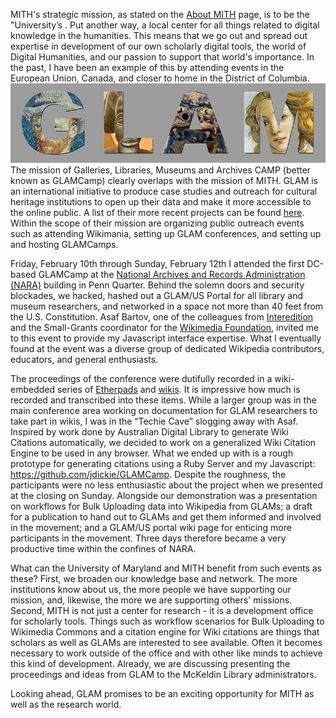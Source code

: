 MITH's strategic mission, as stated on the [About MITH](http://mith.umd.edu/about/) page, is to be the "University’s . Put another way, a local center for all things related to digital knowledge in the humanities. This means that we go out and spread out expertise in development of our own scholarly digital tools, the world of Digital Humanities, and our passion to support that world's importance. In the past, I have been an example of this by attending events in the European Union, Canada, and closer to home in the District of Columbia. [![800px-Glamlogo](../../images/2014-02-800px-Glamlogo.jpg)](http://outreach.wikimedia.org/wiki/GLAM)The mission of Galleries, Libraries, Museums and Archives CAMP (better known as GLAMCamp) clearly overlaps with the mission of MITH. GLAM is an international initiative to produce case studies and outreach for cultural heritage institutions to open up their data and make it more accessible to the online public. A list of their more recent projects can be found [here](http://outreach.wikimedia.org/wiki/GLAM/Model_projects). Within the scope of their mission are organizing public outreach events such as attending Wikimania, setting up GLAM conferences, and setting up and hosting GLAMCamps.

Friday, February 10th through Sunday, February 12th I attended the first DC-based GLAMCamp at the [National Archives and Records Administration (NARA)](http://www.archives.gov/) building in Penn Quarter. Behind the solemn doors and security blockades, we hacked, hashed out a GLAM/US Portal for all library and museum researchers, and networked in a space not more than 40 feet from the U.S. Constitution. Asaf Bartov, one of the colleagues from [Interedition](http://www.interedition.eu/) and the Small-Grants coordinator for the [Wikimedia Foundation](https://wikimediafoundation.org/wiki/Home), invited me to this event to provide my Javascript interface expertise. What I eventually found at the event was a diverse group of dedicated Wikipedia contributors, educators, and general enthusiasts.

The proceedings of the conference were dutifully recorded in a wiki-embedded series of [Etherpads](http://web.archive.org/web/20130717202155/http://etherpad.wikimedia.org/GLAMcampDC) and [wikis](http://meta.wikimedia.org/wiki/GLAMcamp_DC/Tech). It is impressive how much is recorded and transcribed into these items. While a larger group was in the main conference area working on documentation for GLAM researchers to take part in wikis, I was in the “Techie Cave” slogging away with Asaf. Inspired by work done by Australian Digital Library to generate Wiki Citations automatically, we decided to work on a generalized Wiki Citation Engine to be used in any browser. What we ended up with is a rough prototype for generating citations using a Ruby Server and my Javascript: <https://github.com/jdickie/GLAMCamp>. Despite the roughness, the participants were no less enthusiastic about the project when we presented at the closing on Sunday. Alongside our demonstration was a presentation on workflows for Bulk Uploading data into Wikipedia from GLAMs; a draft for a publication to hand out to GLAMs and get them informed and involved in the movement; and a GLAM/US portal wiki page for enticing more participants in the movement. Three days therefore became a very productive time within the confines of NARA.

What can the University of Maryland and MITH benefit from such events as these? First, we broaden our knowledge base and network. The more institutions know about us, the more people we have supporting our mission, and, likewise, the more we are supporting others' missions. Second, MITH is not just a center for research - it is a development office for scholarly tools. Things such as workflow scenarios for Bulk Uploading to Wikimedia Commons and a citation engine for Wiki citations are things that scholars as well as GLAMs are interested to see available. Often it becomes necessary to work outside of the office and with other like minds to achieve this kind of development. Already, we are discussing presenting the proceedings and ideas from GLAM to the McKeldin Library administrators.

Looking ahead, GLAM promises to be an exciting opportunity for MITH as well as the research world.